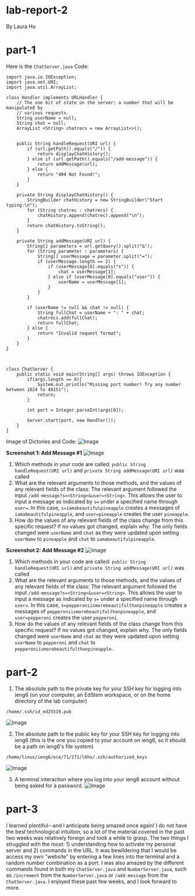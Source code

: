 # lab-report-2
By Laura Ho

# part-1

Here is the `ChatServer.java` Code: 

```
import java.io.IOException;
import java.net.URI;
import java.util.ArrayList;

class Handler implements URLHandler { 
    // The one bit of state on the server: a number that will be manipulated by
    // various requests.
    String userName = null;
    String chat = null; 
    ArrayList <String> chatrecs = new ArrayList<>();


    public String handleRequest(URI url) {
        if (url.getPath().equals("/")) {
            return displayChatHistory();
        } else if (url.getPath().equals("/add-message")) {
            return addMessage(url);
        } else {
            return "404 Not Found!";
        }
    }

    private String displayChatHistory() {
        StringBuilder chatHistory = new StringBuilder("Start typing:\n");
        for (String chatrec : chatrecs) {
            chatHistory.append(chatrec).append("\n");
        }
        return chatHistory.toString();
    }

    private String addMessage(URI url) {
        String[] parameters = url.getQuery().split("&");
        for (String parameter : parameters) {
            String[] userMessage = parameter.split("=");
            if (userMessage.length == 2) {
                if (userMessage[0].equals("s")) {
                    chat = userMessage[1];
                } else if (userMessage[0].equals("user")) {
                    userName = userMessage[1];
                }
            }
        }

        if (userName != null && chat != null) {
            String fullChat = userName + ": " + chat;
            chatrecs.add(fullChat);
            return fullChat;
        } else {
            return "Invalid request format";
        }
    }
}



class ChatServer {
    public static void main(String[] args) throws IOException {
        if(args.length == 0){
            System.out.println("Missing port number! Try any number between 1024 to 49151");
            return;
        }

        int port = Integer.parseInt(args[0]);

        Server.start(port, new Handler());
    }
}
```
Image of Dictories and Code: 
![Image](chatservercode1.png)

**Screenshot 1: Add Message #1** 
![Image](cse15llabrep2ss1.png)
1) Which methods in your code are called: 
  `public String handleRequest(URI url)` and `private String addMessage(URI url)` was called
2) What are the relevant arguments to those methods, and the values of any relevant fields of the class:
  The relevant argument followed the input `/add-message?s=<String>&user=<String>`. This allows the user to input a message as indicated by `s=` under a specified name through `user=`. In this case, `s=iamabeautifulpineapple` creates a messages of `iamabeautifulpineapple`, and `user=pineapple` creates the user `pineapple`.
3) How do the values of any relevant fields of the class change from this specific request? If no values got changed, explain why:
  The only fields changed were `userName` and `chat` as they were updated upon setting `userName` to `pineapple` and `chat` to `iamabeautifulpineapple`.

**Screenshot 2: Add Message #2**
![Image](cse15llabrep2s2.png)
1) Which methods in your code are called:
    `public String handleRequest(URI url)` and `private String addMessage(URI url)` was called
3) What are the relevant arguments to those methods, and the values of any relevant fields of the class:
  The relevant argument followed the input `/add-message?s=<String>&user=<String>`. This allows the user to input a message as indicated by `s=` under a specified name through `user=`. In this case, `s=pepperoniismorebeautifulthanpineapple` creates a messages of `pepperoniismorebeautifulthanpineapple`, and `user=pepperoni` creates the user `pepperoni`.
5) How do the values of any relevant fields of the class change from this specific request? If no values got changed, explain why.
  The only fields changed were `userName` and `chat` as they were updated upon setting `userName` to `pepperoni` and `chat` to `pepperoniismorebeautifulthanpineapple`.

# part-2
1) The absolute path to the private key for your SSH key for logging into ieng6 (on your computer, an EdStem workspace, or on the home directory of the lab computer)

`/home/.ssh/id_ed25519.pub`

![Image](publickey.png)

2) The absolute path to the public key for your SSH key for logging into ieng6 (this is the one you copied to your account on ieng6, so it should be a path on ieng6's file system)

`/home/linux/ieng6/oce/71/271/l6ho/.ssh/authorized_keys`

![Image](privkey.png)

3) A terminal interaction where you log into your ieng6 account without being asked for a password.
![Image](cse15llabrep2ss5.png)

# part-3
I learned plentiful--and I anticipate being amazed once again! I do not have the best technological intuition, so a lot of the material covered in the past two weeks was relatively foreign and took a while to grasp. The two things I struggled with the most: 1) understanding how to activate my personal server and 2) commands in the URL. It was bewildering that I would be access my own "website" by entering a few lines into the terminal and a random number combination as a port. I was also amazed by the different commands found in both my `ChatServer.java` and `NumberServer.java`, such as `/increment` from the `NumberServer.java` or `/add-message` from the `ChatServer.java`. I enjoyed these past few weeks, and I look forward to more. 
